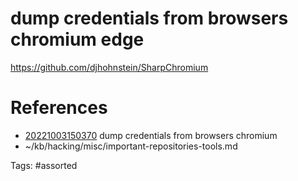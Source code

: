 # dump credentials from browsers chromium edge
https://github.com/djhohnstein/SharpChromium

# References
- [20221003150370](/zet/20221003150370/README.md) dump credentials from browsers chromium
- ~/kb/hacking/misc/important-repositories-tools.md

Tags:
    #assorted
